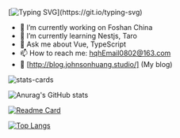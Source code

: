 [![Typing SVG](https://readme-typing-svg.demolab.com?font=Fira+Code&duration=2000&pause=1000&random=false&width=550&lines=Hey+there!;I'm+Johnson%2C+thanks+for+visiting+my+profile!)](https://git.io/typing-svg)

- 🔭 I’m currently working on Foshan China
- 🌱 I’m currently learning Nestjs, Taro
- 💬 Ask me about Vue, TypeScript
- 📫 How to reach me: hqhEmail0802@163.com
- 👀 [http://blog.johnsonhuang.studio/] (My blog)

![stats-cards](https://stats.justsong.cn/api/juejin?id=2647279732267342)

![Anurag's GitHub stats](https://github-readme-stats.vercel.app/api?username=JohnsonHuang4396&show_icons=true&theme=highcontrast)

[![Readme Card](https://github-readme-stats.vercel.app/api/pin/?username=JohnsonHuang4396&repo=ezy-schema-form)](https://github.com/anuraghazra/github-readme-stats)

[![Top Langs](https://github-readme-stats.vercel.app/api/top-langs/?username=JohnsonHuang4396&layout=donut-vertical)](https://github.com/anuraghazra/github-readme-stats)

